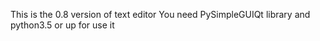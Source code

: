 This is the 0.8 version of text editor
You need PySimpleGUIQt library and python3.5 or up for use it
